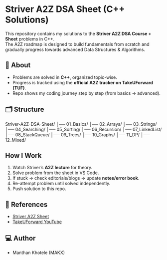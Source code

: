 # Striver A2Z DSA Sheet (C++ Solutions)

This repository contains my solutions to the **Striver A2Z DSA Course + Sheet** problems in C++.  
The A2Z roadmap is designed to build fundamentals from scratch and gradually progress towards advanced Data Structures & Algorithms.

## 📌 About
- Problems are solved in **C++**, organized topic-wise.  
- Progress is tracked using the **official A2Z tracker on TakeUForward (TUF)**.  
- Repo shows my coding journey step by step (from basics → advanced).  

## 🗂️ Structure
Striver-A2Z-DSA-Sheet/
│── 01_Basics/
│── 02_Arrays/
│── 03_Strings/
│── 04_Searching/
│── 05_Sorting/
│── 06_Recursion/
│── 07_LinkedList/
│── 08_StackQueue/
│── 09_Trees/
│── 10_Graphs/
│── 11_DP/
│── 12_Mixed/


##  How I Work
1. Watch Striver’s **A2Z lecture** for theory.  
2. Solve problem from the sheet in VS Code.  
3. If stuck → check editorials/blogs → update **notes/error book**.  
4. Re-attempt problem until solved independently.  
5. Push solution to this repo.  

## 🔗 References
- [Striver A2Z Sheet](https://takeuforward.org/strivers-a2z-dsa-course/)  
- [TakeUForward YouTube](https://www.youtube.com/c/takeUforward)  

## 💻 Author
- Manthan Khotele (MAKX)

